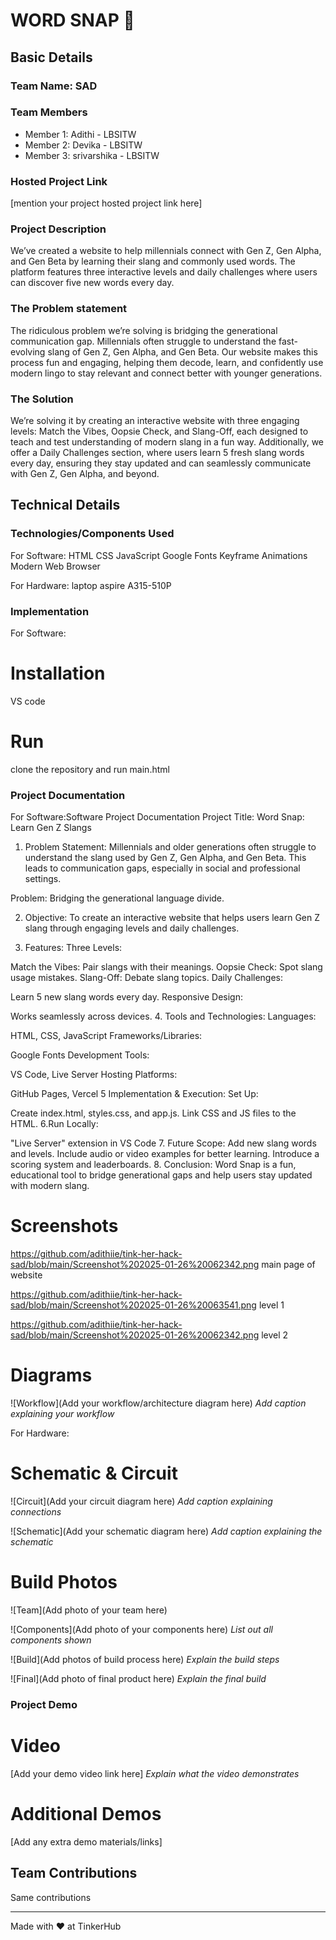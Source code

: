 # WORD SNAP 🎯


## Basic Details
### Team Name: SAD


### Team Members
- Member 1: Adithi - LBSITW
- Member 2: Devika - LBSITW
- Member 3: srivarshika - LBSITW

### Hosted Project Link
[mention your project hosted project link here]

### Project Description
We’ve created a website to help millennials connect with Gen Z, Gen Alpha, and Gen Beta by learning their slang and commonly used words. The platform features three interactive levels and daily challenges where users can discover five new words every day.

### The Problem statement
The ridiculous problem we’re solving is bridging the generational communication gap. Millennials often struggle to understand the fast-evolving slang of Gen Z, Gen Alpha, and Gen Beta. Our website makes this process fun and engaging, helping them decode, learn, and confidently use modern lingo to stay relevant and connect better with younger generations.

### The Solution
We’re solving it by creating an interactive website with three engaging levels: Match the Vibes, Oopsie Check, and Slang-Off, each designed to teach and test understanding of modern slang in a fun way. Additionally, we offer a Daily Challenges section, where users learn 5 fresh slang words every day, ensuring they stay updated and can seamlessly communicate with Gen Z, Gen Alpha, and beyond.

## Technical Details
### Technologies/Components Used
For Software:
HTML
CSS
JavaScript
Google Fonts
Keyframe Animations
Modern Web Browser

For Hardware:
laptop
aspire A315-510P

### Implementation
For Software:
# Installation
VS code

# Run
clone the repository and run main.html

### Project Documentation
For Software:Software Project Documentation
Project Title:
Word Snap: Learn Gen Z Slangs

1. Problem Statement:
Millennials and older generations often struggle to understand the slang used by Gen Z, Gen Alpha, and Gen Beta. This leads to communication gaps, especially in social and professional settings.

Problem: Bridging the generational language divide.

2. Objective:
To create an interactive website that helps users learn Gen Z slang through engaging levels and daily challenges.

3. Features:
Three Levels:

Match the Vibes: Pair slangs with their meanings.
Oopsie Check: Spot slang usage mistakes.
Slang-Off: Debate slang topics.
Daily Challenges:

Learn 5 new slang words every day.
Responsive Design:

Works seamlessly across devices.
4. Tools and Technologies:
Languages:

HTML, CSS, JavaScript
Frameworks/Libraries:

Google Fonts 
Development Tools:

VS Code, Live Server 
Hosting Platforms:

GitHub Pages, Vercel 
5 Implementation & Execution:
Set Up:

Create index.html, styles.css, and app.js.
Link CSS and JS files to the HTML.
6.Run Locally:

 "Live Server" extension in VS Code 
7. Future Scope:
Add new slang words and levels.
Include audio or video examples for better learning.
Introduce a scoring system and leaderboards.
8. Conclusion:
Word Snap is a fun, educational tool to bridge generational gaps and help users stay updated with modern slang.


# Screenshots 
https://github.com/adithiie/tink-her-hack-sad/blob/main/Screenshot%202025-01-26%20062342.png
main page of website

https://github.com/adithiie/tink-her-hack-sad/blob/main/Screenshot%202025-01-26%20063541.png
level 1

https://github.com/adithiie/tink-her-hack-sad/blob/main/Screenshot%202025-01-26%20062342.png
level 2
# Diagrams
![Workflow](Add your workflow/architecture diagram here)
*Add caption explaining your workflow*

For Hardware:

# Schematic & Circuit
![Circuit](Add your circuit diagram here)
*Add caption explaining connections*

![Schematic](Add your schematic diagram here)
*Add caption explaining the schematic*

# Build Photos
![Team](Add photo of your team here)


![Components](Add photo of your components here)
*List out all components shown*

![Build](Add photos of build process here)
*Explain the build steps*

![Final](Add photo of final product here)
*Explain the final build*

### Project Demo
# Video
[Add your demo video link here]
*Explain what the video demonstrates*

# Additional Demos
[Add any extra demo materials/links]

## Team Contributions
Same contributions

---
Made with ❤️ at TinkerHub
